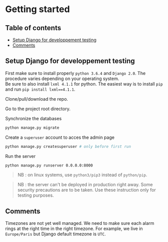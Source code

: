 # Getting started

## Table of contents

* [Setup Django for developpement testing](#setup-django-for-developpement-testing)
* [Comments](#comments)

## Setup Django for developpement testing

First make sure to install properly `python 3.6.4` and `Django 2.0`. The procedure varies depending on your operating system.<br>Be sure to also install `lxml 4.1.1` for python. The easiest way is to install `pip` and run `pip install lxml==4.1.1`.

Clone/pull/download the repo.

Go to the project root directory.

Synchronize the databases

```sh
python manage.py migrate
```

Create a `superuser` account to acces the admin page

```sh
python manage.py createsuperuser # only before first run
```

Run the server

```sh
python manage.py runserver 0.0.0.0:8000
```

> NB : on linux systems, use `python3/pip3` instead of `python/pip`.

> NB : the server can't be deployed in production right away. Some security precautions are to be taken. Use these instruction only for testing purposes.

## Comments

Timezones are not yet well managed. We need to make sure each alarm rings at the right time in the right timezone.
For example, we live in `Europe/Paris` but Django default timezone is `UTC`.